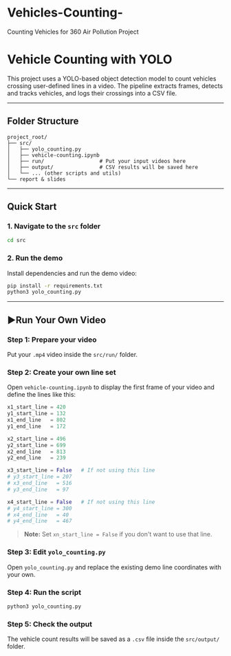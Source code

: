 # Vehicles-Counting-
Counting Vehicles for 360 Air Pollution Project


# Vehicle Counting with YOLO

This project uses a YOLO-based object detection model to count vehicles crossing user-defined lines in a video. The pipeline extracts frames, detects and tracks vehicles, and logs their crossings into a CSV file.

---

## Folder Structure

```
project_root/
├── src/
│   ├── yolo_counting.py
│   ├── vehicle-counting.ipynb
│   ├── run/                  # Put your input videos here
│   ├── output/               # CSV results will be saved here
│   └── ... (other scripts and utils)
└── report & slides
```

---

## Quick Start

### 1. Navigate to the `src` folder
```bash
cd src
```

### 2. Run the demo
Install dependencies and run the demo video:
```bash
pip install -r requirements.txt
python3 yolo_counting.py
```

---

## ▶Run Your Own Video

### Step 1: Prepare your video
Put your `.mp4` video inside the `src/run/` folder.

### Step 2: Create your own line set
Open `vehicle-counting.ipynb` to display the first frame of your video and define the lines like this:

```python
x1_start_line = 420
y1_start_line = 132
x1_end_line   = 802
y1_end_line   = 172

x2_start_line = 496
y2_start_line = 699
x2_end_line   = 813
y2_end_line   = 239

x3_start_line = False   # If not using this line
# y3_start_line = 207
# x3_end_line   = 516
# y3_end_line   = 97

x4_start_line = False   # If not using this line
# y4_start_line = 300
# x4_end_line   = 40
# y4_end_line   = 467
```

> **Note:** Set `xn_start_line = False` if you don't want to use that line.

### Step 3: Edit `yolo_counting.py`
Open `yolo_counting.py` and replace the existing demo line coordinates with your own.

### Step 4: Run the script
```bash
python3 yolo_counting.py
```

### Step 5: Check the output
The vehicle count results will be saved as a `.csv` file inside the `src/output/` folder.
